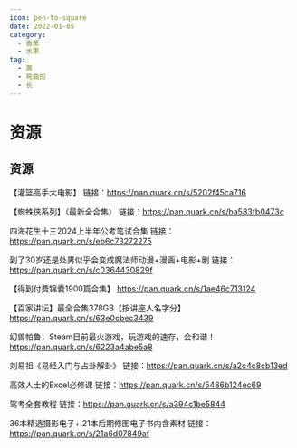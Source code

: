 ```yaml
---
icon: pen-to-square
date: 2022-01-05
category:
  - 香蕉
  - 水果
tag:
  - 黄
  - 弯曲的
  - 长
---
```


# 资源

## 资源
【灌篮高手大电影】
链接：<https://pan.quark.cn/s/5202f45ca716>

【蜘蛛侠系列】（最新全合集）
链接：<https://pan.quark.cn/s/ba583fb0473c>

四海花生十三2024上半年公考笔试合集
链接：<https://pan.quark.cn/s/eb6c73272275>

到了30岁还是处男似乎会变成魔法师动漫+漫画+电影+剧
链接：<https://pan.quark.cn/s/c0364430829f>

【得到付费锦囊1900篇合集】
<https://pan.quark.cn/s/1ae46c713124>

【百家讲坛】最全合集378GB【按讲座人名字分】
<https://pan.quark.cn/s/63e0cbec3439>

幻兽帕鲁，Steam目前最火游戏，玩游戏的速存，会和谐！
<https://pan.quark.cn/s/6223a4abe5a8>

刘易祖《易经入门与占卦解卦》
链接：<https://pan.quark.cn/s/a2c4c8cb13ed>

高效人士的Excel必修课
链接：<https://pan.quark.cn/s/5486b124ec69>

驾考全套教程
链接：<https://pan.quark.cn/s/a394c1be5844>

36本精选摄影电子+ 21本后期修图电子书内含素材 链接：<https://pan.quark.cn/s/21a6d07849af>